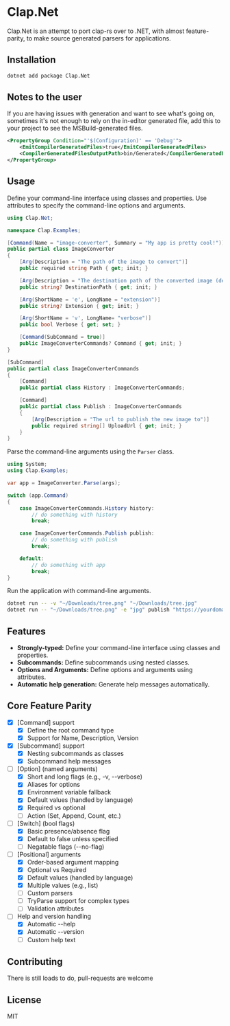 # Clap.Net

Clap.Net is an attempt to port clap-rs over to .NET, with almost feature-parity, to make source generated parsers for applications.

## Installation

```bash
dotnet add package Clap.Net
```

## Notes to the user

If you are having issues with generation and want to see what's going on, sometimes it's not enough to rely on the
in-editor generated file, add this to your project to see the MSBuild-generated files.

```xml
<PropertyGroup Condition="'$(Configuration)' == 'Debug'">
    <EmitCompilerGeneratedFiles>true</EmitCompilerGeneratedFiles>
    <CompilerGeneratedFilesOutputPath>bin/Generated</CompilerGeneratedFilesOutputPath>
</PropertyGroup>
```


## Usage

Define your command-line interface using classes and properties. Use attributes to specify the command-line options and arguments.

```csharp
using Clap.Net;

namespace Clap.Examples;

[Command(Name = "image-converter", Summary = "My app is pretty cool!")]
public partial class ImageConverter
{
    [Arg(Description = "The path of the image to convert")]
    public required string Path { get; init; }

    [Arg(Description = "The destination path of the converted image (default: <file-name>.[new-ext])", Last = true)]
    public string? DestinationPath { get; init; }

    [Arg(ShortName = 'e', LongName = "extension")]
    public string? Extension { get; init; }

    [Arg(ShortName = 'v', LongName= "verbose")]
    public bool Verbose { get; set; }

    [Command(SubCommand = true)]
    public ImageConverterCommands? Command { get; init; }
}

[SubCommand]
public partial class ImageConverterCommands 
{
    [Command]
    public partial class History : ImageConverterCommands;

    [Command]
    public partial class Publish : ImageConverterCommands 
    {
        [Arg(Description = "The url to publish the new image to")]
        public required string[] UploadUrl { get; init; }
    }
}
```

Parse the command-line arguments using the `Parser` class.

```csharp
using System;
using Clap.Examples;

var app = ImageConverter.Parse(args);

switch (app.Command) 
{
    case ImageConverterCommands.History history:
        // do something with history
        break;

    case ImageConverterCommands.Publish publish:
        // do something with publish
        break;

    default:
        // do something with app
        break;
}

```

Run the application with command-line arguments.

```bash
dotnet run -- -v "~/Downloads/tree.png" "~/Downloads/tree.jpg" 
dotnet run -- "~/Downloads/tree.png" -e "jpg" publish "https://yourdomain.com/upload"
```

## Features

*   **Strongly-typed:** Define your command-line interface using classes and properties.
*   **Subcommands:** Define subcommands using nested classes.
*   **Options and Arguments:** Define options and arguments using attributes.
*   **Automatic help generation:** Generate help messages automatically.

## Core Feature Parity

- [x] [Command] support
    - [x] Define the root command type
    - [x] Support for Name, Description, Version
- [x] [Subcommand] support
    - [x] Nesting subcommands as classes
    - [x] Subcommand help messages
- [ ] [Option] (named arguments)
    - [x] Short and long flags (e.g., -v, --verbose)
    - [x] Aliases for options
    - [x] Environment variable fallback
    - [x] Default values (handled by language)
    - [x] Required vs optional
    - [ ] Action (Set, Append, Count, etc.)
- [ ] [Switch] (bool flags)
    - [x] Basic presence/absence flag
    - [x] Default to false unless specified
    - [ ] Negatable flags (--no-flag)
- [ ] [Positional] arguments
    - [x] Order-based argument mapping
    - [x] Optional vs Required
    - [x] Default values (handled by language)
    - [x] Multiple values (e.g., list)
    - [ ] Custom parsers
    - [ ] TryParse support for complex types
    - [ ] Validation attributes
- [ ] Help and version handling
    - [x] Automatic --help
    - [x] Automatic --version
    - [ ] Custom help text

## Contributing

There is still loads to do, pull-requests are welcome

## License

MIT
